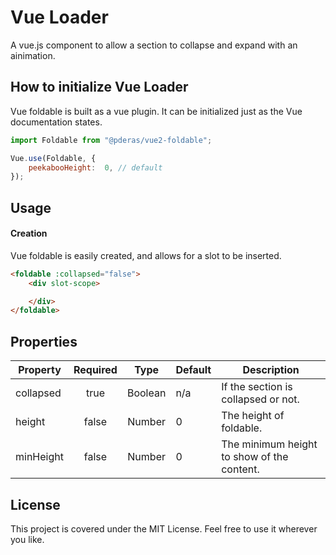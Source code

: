 # Vue Loader
A vue.js component to allow a section to collapse and expand with an ainimation.

## How to initialize Vue Loader
Vue foldable is built as a vue plugin. It can be initialized just as the Vue documentation states.

```javascript
import Foldable from "@pderas/vue2-foldable";

Vue.use(Foldable, {
    peekabooHeight:  0, // default
});
```
## Usage

#### Creation
Vue foldable is easily created, and allows for a slot to be inserted.

```HTML
<foldable :collapsed="false">
    <div slot-scope>

    </div>
</foldable>
```

## Properties
| Property  | Required | Type    | Default | Description                                             |
|-----------|:--------:|:-------:|---------|---------------------------------------------------------|
| collapsed | true     | Boolean | n/a     | If the section is collapsed or not.                     |
| height    | false    | Number  | 0       | The height of foldable.                                 |
| minHeight | false    | Number  | 0       | The minimum height to show of the content.              |

## License
This project is covered under the MIT License. Feel free to use it wherever you like.
